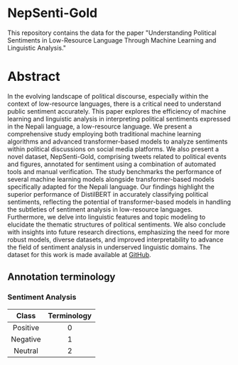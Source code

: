 # NepSenti-Gold

This repository contains the data for the paper "Understanding Political Sentiments in Low-Resource Language Through Machine Learning and Linguistic Analysis."

# Abstract

In the evolving landscape of political discourse, especially within the context of low-resource languages, there is a critical need to understand public sentiment accurately. This paper explores the efficiency of machine learning and linguistic analysis in interpreting political sentiments expressed in the Nepali language, a low-resource language. We present a comprehensive study employing both traditional machine learning algorithms and advanced transformer-based models to analyze sentiments within political discussions on social media platforms. We also present a novel dataset, NepSenti-Gold, comprising tweets related to political events and figures, annotated for sentiment using a combination of automated tools and manual verification. The study benchmarks the performance of several machine learning models alongside transformer-based models specifically adapted for the Nepali language. Our findings highlight the superior performance of DistilBERT in accurately classifying political sentiments, reflecting the potential of transformer-based models in handling the subtleties of sentiment analysis in low-resource languages. Furthermore, we delve into linguistic features and topic modeling to elucidate the thematic structures of political sentiments. We also conclude with insights into future research directions, emphasizing the need for more robust models, diverse datasets, and improved interpretability to advance the field of sentiment analysis in underserved linguistic domains. The dataset for this work is made available at [GitHub](https://github.com/rkritesh210/NepSenti-Gold).

## Annotation terminology

### Sentiment Analysis
|  Class | Terminology | 
| :--------: | :--------: | 
| Positive | 0 | 
| Negative | 1 | 
| Neutral | 2 | 
